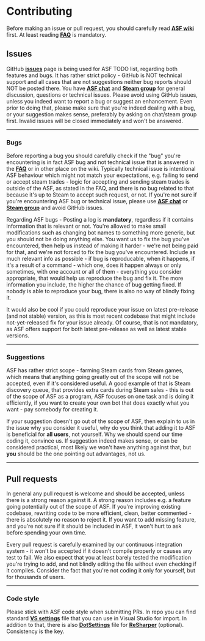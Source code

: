 # Contributing

Before making an issue or pull request, you should carefully read **[ASF wiki](https://github.com/JustArchi/ArchiSteamFarm/wiki)** first. At least reading **[FAQ](https://github.com/JustArchi/ArchiSteamFarm/wiki/FAQ)** is mandatory.

## Issues

GitHub **[issues](https://github.com/JustArchi/ArchiSteamFarm/issues)** page is being used for ASF TODO list, regarding both features and bugs. It has rather strict policy - GitHub is NOT technical support and all cases that are not suggestions neither bug reports should NOT be posted there. You have **[ASF chat](https://gitter.im/JustArchi/ArchiSteamFarm)** and **[Steam group](http://steamcommunity.com/groups/ascfarm/discussions/1/)** for general discussion, questions or technical issues. Please avoid using GitHub issues, unless you indeed want to report a bug or suggest an enhancement. Even prior to doing that, please make sure that you're indeed dealing with a bug, or your suggestion makes sense, preferably by asking on chat/steam group first. Invalid issues will be closed immediately and won't be answered.

---

### Bugs

Before reporting a bug you should carefully check if the "bug" you're encountering is in fact ASF bug and not technical issue that is answered in the **[FAQ](https://github.com/JustArchi/ArchiSteamFarm/wiki/FAQ#issues)** or in other place on the wiki. Typically technical issue is intentional ASF behaviour which might not match your expectations, e.g. failing to send or accept steam trades - logic for accepting and sending steam trades is outside of the ASF, as stated in the FAQ, and there is no bug related to that because it's up to Steam to accept such request, or not. If you're not sure if you're encountering ASF bug or technical issue, please use **[ASF chat](https://gitter.im/JustArchi/ArchiSteamFarm)** or **[Steam group](http://steamcommunity.com/groups/ascfarm/discussions/1/)** and avoid GitHub issues.

Regarding ASF bugs - Posting a log is **mandatory**, regardless if it contains information that is relevant or not. You're allowed to make small modifications such as changing bot names to something more generic, but you should not be doing anything else. You want us to fix the bug you've encountered, then help us instead of making it harder - we're not being paid for that, and we're not forced to fix the bug you've encountered. Include as much relevant info as possible - if bug is reproducable, when it happens, if it's a result of a command - which one, does it happen always or only sometimes, with one account or all of them - everything you consider appropriate, that would help us reproduce the bug and fix it. The more information you include, the higher the chance of bug getting fixed. If nobody is able to reproduce your bug, there is also no way of blindly fixing it.

It would also be cool if you could reproduce your issue on latest pre-release (and not stable) version, as this is most recent codebase that might include not-yet-released fix for your issue already. Of course, that is not mandatory, as ASF offers support for both latest pre-release as well as latest stable versions.

---

### Suggestions

ASF has rather strict scope - farming Steam cards from Steam games, which means that anything going greatly out of the scope will not be accepted, even if it's considered useful. A good example of that is Steam discovery queue, that provides extra cards during Steam sales - this is out of the scope of ASF as a program, ASF focuses on one task and is doing it efficiently, if you want to create your own bot that does exactly what you want - pay somebody for creating it.

If your suggestion doesn't go out of the scope of ASF, then explain to us in the issue why you consider it useful, why do you think that adding it to ASF is beneficial for **all users**, not yourself. Why we should spend our time coding it, convince us. If suggestion indeed makes sense, or can be considered practical, most likely we won't have anything against that, but **you** should be the one pointing out advantages, not us.

---

## Pull requests

In general any pull request is welcome and should be accepted, unless there is a strong reason against it. A strong reason includes e.g. a feature going potentially out of the scope of ASF. If you're improving existing codebase, rewriting code to be more efficient, clean, better commented - there is absolutely no reason to reject it. If you want to add missing feature, and you're not sure if it should be included in ASF, it won't hurt to ask before spending your own time.

Every pull request is carefully examined by our continuous integration system - it won't be accepted if it doesn't compile properly or causes any test to fail. We also expect that you at least barely tested the modification you're trying to add, and not blindly editing the file without even checking if it compiles. Consider the fact that you're not coding it only for yourself, but for thousands of users.

---

### Code style

Please stick with ASF code style when submitting PRs. In repo you can find standard **[VS settings](https://github.com/JustArchi/ArchiSteamFarm/blob/master/CodeStyle.vssettings)** file that you can use in Visual Studio for import. In addition to that, there is also **[DotSettings](https://github.com/JustArchi/ArchiSteamFarm/blob/master/ArchiSteamFarm.sln.DotSettings)** file for **[ReSharper](https://www.jetbrains.com/resharper/)** (optional). Consistency is the key.
